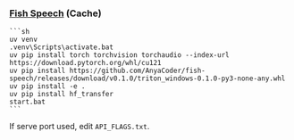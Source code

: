 ### [Fish Speech](https://github.com/fishaudio/fish-speech) (Cache)

````{tab} From source
```sh
uv venv
.venv\Scripts\activate.bat
uv pip install torch torchvision torchaudio --index-url https://download.pytorch.org/whl/cu121
uv pip install https://github.com/AnyaCoder/fish-speech/releases/download/v0.1.0/triton_windows-0.1.0-py3-none-any.whl
uv pip install -e .
uv pip install hf_transfer
start.bat
```
````

If serve port used, edit `API_FLAGS.txt`.